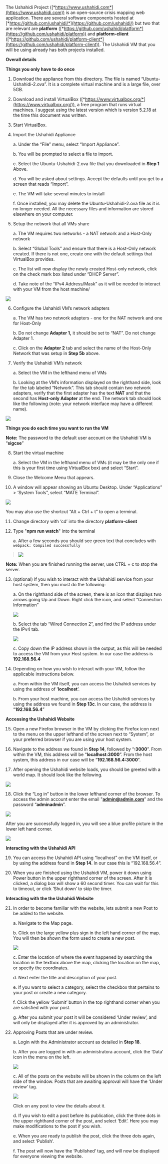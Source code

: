 The Ushahidi Project ([*https://www.ushahidi.com*](https://www.ushahidi.com)) is an open-source crisis mapping web application. There are several software components hosted at [*https://github.com/ushahidi/*](https://github.com/ushahidi/) but two that are relevant are **platform** ([*https://github.com/ushahidi/platform*](https://github.com/ushahidi/platform)) and **platform-client** ([*https://github.com/ushahidi/platform-client*](https://github.com/ushahidi/platform-client)). The Ushahidi VM that you will be using already has both projects installed.

**Overall details**

**Things you only have to do once**

1.  Download the appliance from this directory. The file is named “Ubuntu-Ushahidi-2.ova”. It is a complete virtual machine and is a large file, over 5GB.

2.  Download and install VirtualBox ([*https://www.virtualbox.org/*](https://www.virtualbox.org/)), a free program that runs virtual machines. I suggest using the latest version which is version 5.2.18 at the time this document was written.

3.  Start VirtualBox.

4.  Import the Ushahidi Appliance

    a.  Under the “File” menu, select “Import Appliance”.

    b.  You will be prompted to select a file to import.

    c.  Select the Ubuntu-Ushahidi-2.ova file that you downloaded in **Step 1** Above.

    d.  You will be asked about settings. Accept the defaults until you get to a screen that reads “Import”.

    e.  The VM will take several minutes to install

    f.  Once installed, you may delete the Ubuntu-Ushahidi-2.ova file as it is no longer needed. All the necessary files and information are stored elsewhere on your computer.

5.  Setup the network that all VMs share

    a.  The VM requires two networks - a NAT network and a Host-Only network

    b.  Select “Global Tools” and ensure that there is a Host-Only network created. If there is not one, create one with the default settings that VirtualBox provides.

    c.  The list will now display the newly created Host-only network, click on the check mark box listed under “DHCP Server”.

    d.  Take note of the “IPv4 Address/Mask” as it will be needed to interact with your VM from the host machine/

![](images/installation/01.png)

6.  Configure the Ushahidi VM’s network adapters

    a.  The VM has two network adapters - one for the NAT network and one for Host-Only

    b.  Do not change **Adapter 1,** it should be set to “NAT”. Do not change Adapter 1.

    c.  Click on the **Adapter 2** tab and select the name of the Host-Only Network that was setup in **Step 5b** above.

7.  Verify the Ushahidi VM’s network

    a.  Select the VM in the lefthand menu of VMs

    b.  Looking at the VM’s information displayed on the righthand side, look for the tab labeled “Network”. This tab should contain two network adapters, verify that the first adapter has the text **NAT** and that the second has **Host-only Adapter** at the end. The network tab should look like the following (note: your network interface may have a different name).

![](images/installation/02.png)

**Things you do each time you want to run the VM**

**Note:** The password to the default user account on the Ushahidi VM is
“**sigcse**”

8.  Start the virtual machine

    a.  Select the VM in the lefthand menu of VMs (it may be the only one if this is your first time using VirtualBox box) and select “Start”.

9.  Close the Welcome Menu that appears.

10.  A window will appear showing an Ubuntu Desktop. Under “Applications” &gt; ‘System Tools”, select “MATE Terminal”.

![](images/installation/03.png)

You may also use the shortcut “Alt + Ctrl + t” to open a terminal.

11. Change directory with ‘cd’ into the directory **platform-client**

12. Type "**npm run watch**" into the terminal

    a.  After a few seconds you should see green text that concludes with `webpack: Compiled successfully`

> ![](images/installation/04.png)

**Note:** When you are finished running the server, use CTRL + c to stop the server.

13. (optional) If you wish to interact with the Ushahidi service from your host system, then you must do the following:

    a.  On the righthand side of the screen, there is an icon that displays two arrows going Up and Down. Right click the icon, and select “Connection Information”

    ![](images/installation/05.png)

    b.  Select the tab “Wired Connection 2”, and find the IP address under the IPv4 tab.

    ![](images/installation/06.png)

    c.  Copy down the IP address shown in the output, as this will be needed to access the VM from your Host system. In our case the address is **192.168.56.4**

14. Depending on how you wish to interact with your VM, follow the applicable instructions below.

    a.  From within the VM itself, you can access the Ushahidi services by using the address of ‘**localhost**’.

    b.  From your host machine, you can access the Ushahidi services by using the address we found in **Step 13c**. In our case, the address is “**192.168.56.4**”

**Accessing the Ushahidi Website**

15. Open a new Firefox browser in the VM by clicking the Firefox icon next to the menu on the upper lefthand of the screen next to “System”, or your preferred browser if you are using your host system.

16.  Navigate to the address we found in **Step 14**, followed by “**:3000**”. From within the VM, this address will be “**localhost:3000**”. From the host system, this address in our case will be “**192.168.56.4:3000**”.

17. After opening the Ushahidi website loads, you should be greeted with a world map. It should look like the following.

![](images/installation/07.png)

18. Click the “Log in” button in the lower lefthand corner of the browser. To access the admin account enter the email "**admin@admin.com**” and the password “**adminadmin**”.

![](images/installation/08.png)

After you are successfully logged in, you will see a blue profile picture in the lower left hand corner.

![](images/installation/09.png)

**Interacting with the Ushahidi API**

19. You can access the Ushahidi API using “localhost” on the VM itself, or by using the address found in **Step 14**. In our case this is “192.168.56.4”.

20. When you are finished using the Ushahidi VM, power it down using Power button in the upper righthand corner of the screen. After it is clicked, a dialog box will show a 60 second timer. You can wait for this to timeout, or click ‘Shut down’ to skip the timer.

**Interacting with the the Ushahidi Website**

21. In order to become familiar with the website, lets submit a new Post to be added to the website.

    a.  Navigate to the Map page.

    b.  Click on the large yellow plus sign in the left hand corner of the map. You will then be shown the form used to create a new post.

    ![](images/installation/10.png)

    c.  Enter the location of where the event happened by searching the location in the textbox above the map, clicking the location on the map, or specify the coordinates.

    d. Next enter the title and description of your post.

    e.  If you want to select a category, select the checkbox that pertains to your post or create a new category.

    f.  Click the yellow ‘Submit’ button in the top righthand corner when you are satisfied with your post.

    g.  After you submit your post it will be considered ‘Under review’, and will only be displayed after it is approved by an administrator.

22. Approving Posts that are under review.

    a.  Login with the Administrator account as detailed in **Step 18**.

    b.  After you are logged in with an administratora account, click the ‘Data’ icon in the menu on the left.

    ![](images/installation/11.png)

    c.  All of the posts on the website will be shown in the column on the left side of the window. Posts that are awaiting approval will have the ‘Under review’ tag.

    ![](images/installation/12.png)

    Click on any post to view the details about it.

    d.  If you wish to edit a post before its publication, click the three dots in the upper righthand corner of the post, and select ‘Edit’. Here you may make modifications to the post if you wish.

    e.  When you are ready to publish the post, click the three dots again, and select ‘Publish’.

    f.  The post will now have the ‘Published’ tag, and will now be displayed for everyone viewing the website.


